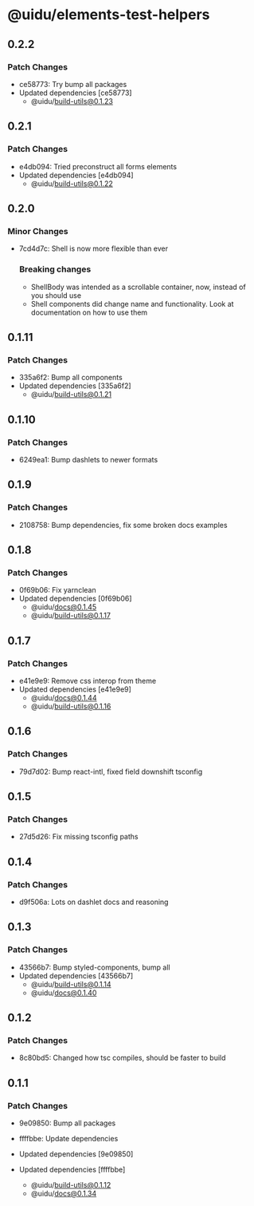 # @uidu/elements-test-helpers

## 0.2.2

### Patch Changes

- ce58773: Try bump all packages
- Updated dependencies [ce58773]
  - @uidu/build-utils@0.1.23

## 0.2.1

### Patch Changes

- e4db094: Tried preconstruct all forms elements
- Updated dependencies [e4db094]
  - @uidu/build-utils@0.1.22

## 0.2.0

### Minor Changes

- 7cd4d7c: Shell is now more flexible than ever

  ### Breaking changes

  - ShellBody was intended as a scrollable container, now, instead of <ShellBody scrollable></ShellBody> you should use <ScrollableContainer />
  - Shell components did change name and functionality. Look at documentation on how to use them

## 0.1.11

### Patch Changes

- 335a6f2: Bump all components
- Updated dependencies [335a6f2]
  - @uidu/build-utils@0.1.21

## 0.1.10

### Patch Changes

- 6249ea1: Bump dashlets to newer formats

## 0.1.9

### Patch Changes

- 2108758: Bump dependencies, fix some broken docs examples

## 0.1.8

### Patch Changes

- 0f69b06: Fix yarnclean
- Updated dependencies [0f69b06]
  - @uidu/docs@0.1.45
  - @uidu/build-utils@0.1.17

## 0.1.7

### Patch Changes

- e41e9e9: Remove css interop from theme
- Updated dependencies [e41e9e9]
  - @uidu/docs@0.1.44
  - @uidu/build-utils@0.1.16

## 0.1.6

### Patch Changes

- 79d7d02: Bump react-intl, fixed field downshift tsconfig

## 0.1.5

### Patch Changes

- 27d5d26: Fix missing tsconfig paths

## 0.1.4

### Patch Changes

- d9f506a: Lots on dashlet docs and reasoning

## 0.1.3

### Patch Changes

- 43566b7: Bump styled-components, bump all
- Updated dependencies [43566b7]
  - @uidu/build-utils@0.1.14
  - @uidu/docs@0.1.40

## 0.1.2

### Patch Changes

- 8c80bd5: Changed how tsc compiles, should be faster to build

## 0.1.1

### Patch Changes

- 9e09850: Bump all packages
- ffffbbe: Update dependencies

- Updated dependencies [9e09850]
- Updated dependencies [ffffbbe]
  - @uidu/build-utils@0.1.12
  - @uidu/docs@0.1.34
